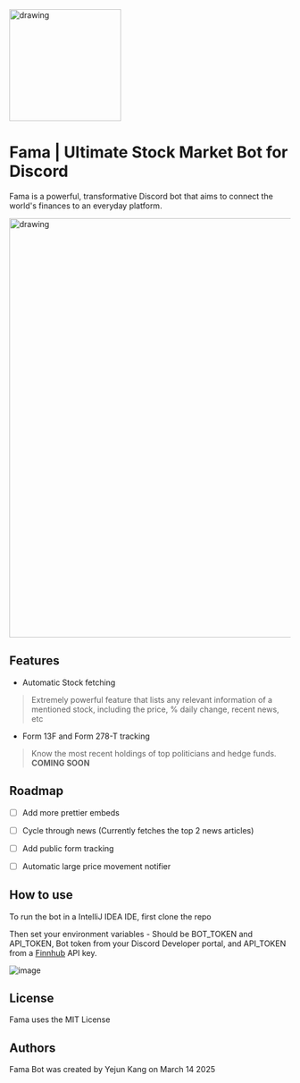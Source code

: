 <img src="https://github.com/user-attachments/assets/7ad5919a-7e03-41bb-a7c7-6328aa3dfb29" alt="drawing" width="200"/>

# Fama | Ultimate Stock Market Bot for Discord

Fama is a powerful, transformative Discord bot that aims to connect the world's finances to an everyday platform.

<img src=https://github.com/user-attachments/assets/be0b7743-624b-4440-81bf-aed6b4cf7c5e alt="drawing" width="750"/>

## Features
- Automatic Stock fetching
> Extremely powerful feature that lists any relevant information of a mentioned stock, including the price, % daily change, recent news, etc
- Form 13F and Form 278-T tracking
> Know the most recent holdings of top politicians and hedge funds. **COMING SOON**

## Roadmap
 - [ ] Add more prettier embeds
 - [ ] Cycle through news (Currently fetches the top 2 news articles)
 - [ ] Add public form tracking
 - [ ] Automatic large price movement notifier



## How to use

To run the bot in a IntelliJ IDEA IDE, first clone the repo

Then set your environment variables - Should be BOT_TOKEN and API_TOKEN, Bot token from your Discord Developer portal, and API_TOKEN from a [Finnhub](https://finnhub.io/) API key.

![image](https://github.com/user-attachments/assets/05fce159-8a84-4e2c-8bc6-cea9b7db55d8)

## License
Fama uses the MIT License

## Authors
Fama Bot was created by Yejun Kang on March 14 2025


